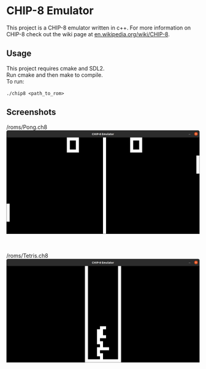 CHIP-8 Emulator
===============

This project is a CHIP-8 emulator written in c++. For more information on CHIP-8 check out the wiki page at [en.wikipedia.org/wiki/CHIP-8](https://en.wikipedia.org/wiki/CHIP-8).

Usage
-----

This project requires cmake and SDL2. <br />
Run cmake and then make to compile. <br />
To run:

    ./chip8 <path_to_rom>

Screenshots
-----------

/roms/Pong.ch8
![Pong Image](/screenshots/pong.png?raw=true "Pong Screenshot")

<br />

/roms/Tetris.ch8
![Tetris Image](/screenshots/tetris.png?raw=true "Tetris Screenshot")
